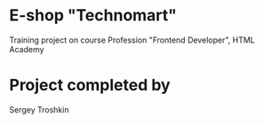 # E-shop "Technomart"

Training project on course Profession "Frontend Developer", HTML Academy

# Project completed by

Sergey Troshkin
